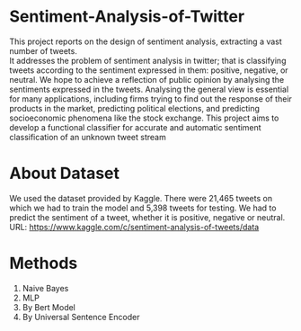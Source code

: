 # Sentiment-Analysis-of-Twitter

This project reports on the design of sentiment analysis, extracting a vast number of tweets.  
It addresses the problem of sentiment analysis in twitter; that is classifying tweets according to the sentiment expressed in them: positive, negative, or neutral. We hope to achieve a reflection of public opinion by analysing the sentiments expressed in the tweets. Analysing the general view is essential for many applications, including firms trying to find out the response of their products in the market, predicting political elections, and predicting socioeconomic phenomena like the stock exchange. This project aims to develop a functional classifier for accurate and automatic sentiment classification of an unknown tweet stream

# About Dataset

We used the dataset provided by Kaggle. There were 21,465 tweets on which we had to train the model and 5,398 tweets for testing. We had to predict the sentiment of a tweet, whether it is positive, negative or neutral. URL: https://www.kaggle.com/c/sentiment-analysis-of-tweets/data

# Methods

1. Naive Bayes
2. MLP
3. By Bert Model
4. By Universal Sentence Encoder
